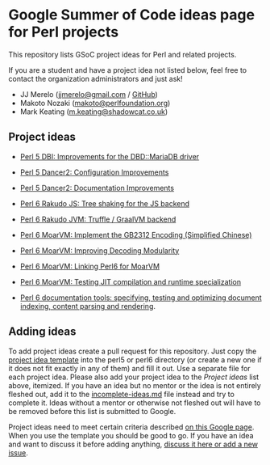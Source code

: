 Google Summer of Code ideas page for Perl projects
==================================================

This repository lists GSoC project ideas for Perl and related projects.

If you are a student and have a project idea not listed below, feel free to contact the organization administrators and
just ask!

* JJ Merelo (jjmerelo@gmail.com / [GitHub](https://github.com/JJ))
* Makoto Nozaki (makoto@perlfoundation.org)
* Mark Keating (m.keating@shadowcat.co.uk)


Project ideas
-------------

* [Perl 5 DBI: Improvements for the DBD::MariaDB driver](perl5/DBD-MariaDB.pod)

* [Perl 5 Dancer2: Configuration Improvements](perl5/d2-config.md)

* [Perl 5 Dancer2: Documentation Improvements](perl5/dancer2-docs.md)

* [Perl 6 Rakudo JS: Tree shaking for the JS backend](perl6/js-tree-shaking.md)

* [Perl 6 Rakudo JVM: Truffle / GraalVM backend](perl6/truffle.md)

* [Perl 6 MoarVM: Implement the GB2312 Encoding (Simplified Chinese)](perl6/GB2312-encoding-decoding.md)

* [Perl 6 MoarVM: Improving Decoding Modularity](perl6/decoding-modularity.md)

* [Perl 6 MoarVM: Linking Perl6 for MoarVM](perl6/linking.md)

* [Perl 6 MoarVM: Testing JIT compilation and runtime specialization](perl6/spesh-jit-testing.md)

* [Perl 6 documentation tools: specifying, testing and optimizing
  document indexing, content parsing and rendering](perl6/doc.md).

Adding ideas
------------

To add project ideas create a pull request for this repository. Just copy the
[project idea template](project_template.md) into the perl5 or perl6 directory (or create a new one if it does not fit
exactly in any of them) and fill it out. Use a separate file for each project idea. Please also add your project idea
to the *Project ideas* list above, itemized. If you have an idea but no mentor or the idea is not entirely fleshed out,
add it to the [incomplete-ideas.md](incomplete-ideas.md) file instead and try to complete it. Ideas without a mentor or otherwise not
fleshed out will have to be removed before this list is submitted to Google.

Project ideas need to meet certain criteria described
[on this Google page](https://google.github.io/gsocguides/mentor/defining-a-project-ideas-list). When you use the
template you should be good to go. If you have an idea and want to discuss it before adding anything,
[discuss it here or add a new issue](https://github.com/perl-gsoc-2019/ideas/issues/8).

